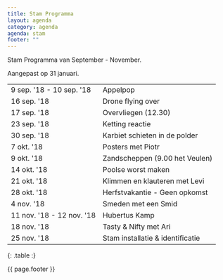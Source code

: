 ```yaml
---
title: Stam Programma
layout: agenda
category: agenda
agenda: stam
footer: ""
---
```


Stam Programma van September - November.

Aangepast op 31 januari.

| | |
|---|---|
| 9 sep. '18 - 10 sep. '18 | Appelpop |
| 16 sep. '18 | Drone flying over |
| 17 sep. '18 | Overvliegen (12.30) |
| 23 sep. '18 | Ketting reactie |
| 30 sep. '18 | Karbiet schieten in de polder |
| 7 okt. '18 | Posters met Piotr |
| 9 okt. '18 | Zandscheppen (9.00 het Veulen) |
| 14 okt. '18 | Poolse worst maken |
| 21 okt. '18 | Klimmen en klauteren met Levi |
| 28 okt. '18 | Herfstvakantie - Geen opkomst |
| 4 nov. '18 | Smeden met een Smid |
| 11 nov. '18 - 12 nov. '18 | Hubertus Kamp |
| 18 nov. '18 | Tasty & Nifty met Ari |
| 25 nov. '18 | Stam installatie & identificatie |
{: .table :}

{{ page.footer }}

